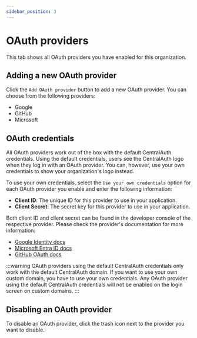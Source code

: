 ```yaml
---
sidebar_position: 3
---
```


# OAuth providers

This tab shows all OAuth providers you have enabled for this organization. 

## Adding a new OAuth provider

Click the `Add OAuth provider` button to add a new OAuth provider. You can choose from the following providers:

- Google
- GitHub
- Microsoft

## OAuth credentials

All OAuth providers work out of the box with the default CentralAuth credentials. Using the default credentials, users see the CentralAuth logo when they log in with an OAuth provider. You can, however, use your own credentials to show your organization's logo instead. 

To use your own credentials, select the `Use your own credentials` option for each OAuth provider you enable and enter the following information:

- **Client ID**: The unique ID for this provider to use in your application.
- **Client Secret**: The secret key for this provider to use in your application.

Both client ID and client secret can be found in the developer console of the respective provider. Please check the provider's documentation for more information:

- [Google Identity docs](https://developers.google.com/identity/protocols/oauth2)
- [Microsoft Entra ID docs](https://learn.microsoft.com/en-us/entra/identity-platform/quickstart-register-app)
- [GitHub OAuth docs](https://docs.github.com/en/apps/oauth-apps/building-oauth-apps/creating-an-oauth-app)

:::warning
OAuth providers using the default CentralAuth credentials only work with the default CentralAuth domain. If you want to use your own custom domain, you have to use your own credentials. Any OAuth provider using the default CentralAuth credentials will not be enabled on the login screen on custom domains.
:::

## Disabling an OAuth provider

To disable an OAuth provider, click the trash icon next to the provider you want to disable.